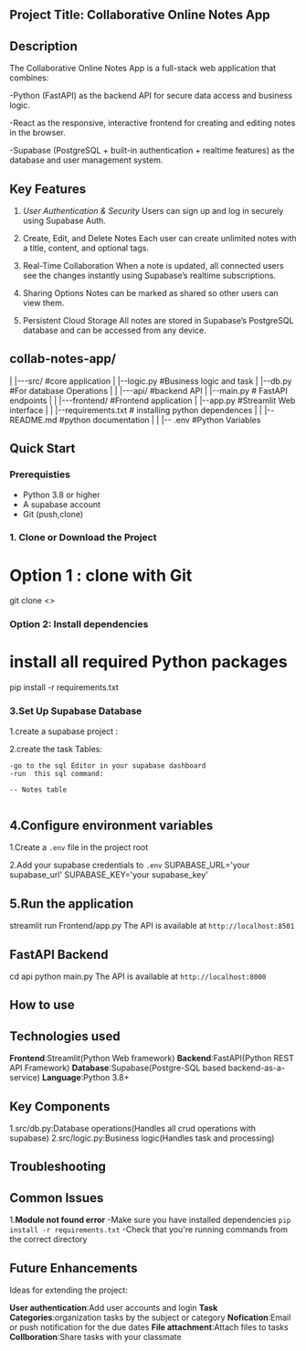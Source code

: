 ## Project Title: Collaborative Online Notes App

## Description

The Collaborative Online Notes App is a full-stack web application that combines:

-Python (FastAPI) as the backend API for secure data access and business logic.

-React as the responsive, interactive frontend for creating and editing notes in the browser.

-Supabase (PostgreSQL + built-in authentication + realtime features) as the database and user management system.


## Key Features

1. *User Authentication & Security*
Users can sign up and log in securely using Supabase Auth.

2. Create, Edit, and Delete Notes
Each user can create unlimited notes with a title, content, and optional tags.

3. Real-Time Collaboration
When a note is updated, all connected users see the changes instantly using Supabase’s realtime subscriptions.

4. Sharing Options
Notes can be marked as shared so other users can view them.

5. Persistent Cloud Storage
All notes are stored in Supabase’s PostgreSQL database and can be accessed from any device.


## collab-notes-app/
|
|---src/ #core application
|   |--logic.py #Business logic  and task
|   |--db.py    #For database Operations
|
|
|---api/        #backend API
|   |--main.py  # FastAPI endpoints
|
|
|---frontend/   #Frontend application
|   |--app.py   #Streamlit Web interface
|
|
|--requirements.txt     # installing python dependences
|
|
|--README.md    #python documentation
|
|
|-- .env     #Python Variables



## Quick Start

### Prerequisties

- Python 3.8 or higher
- A supabase account
- Git (push,clone)

### 1. Clone or Download the Project
# Option 1 : clone with Git
git clone <>

### Option 2: Install dependencies

# install all required Python packages 
pip install -r requirements.txt 

### 3.Set Up Supabase Database 

1.create a supabase project :


2.create the task Tables:

    -go to the sql Editor in your supabase dashboard 
    -run  this sql command:

``` 
-- Notes table


```
## 4.Configure environment variables
1.Create a `.env` file in the project root

2.Add your supabase credentials to `.env`
SUPABASE_URL='your supabase_url'
SUPABASE_KEY='your supabase_key'

## 5.Run the application
streamlit run Frontend/app.py
The API is available at `http://localhost:8501`

## FastAPI Backend
cd api
python main.py
The API is available at `http://localhost:8000`

## How to use

## Technologies used

**Frontend**:Streamlit(Python Web framework)
**Backend**:FastAPI(Python REST API Framework)
**Database**:Supabase(Postgre-SQL based backend-as-a-service)
**Language**:Python 3.8+

## Key Components

1.src/db.py:Database operations(Handles all crud operations with supabase)
2.src/logic.py:Business logic(Handles task and processing)

## Troubleshooting

## Common Issues

1.**Module not found error**
-Make sure you have installed dependencies `pip install -r requirements.txt`
-Check that you're running commands from the correct directory

## Future Enhancements
Ideas for extending the project:

**User authentication**:Add user accounts  and login 
**Task Categories**:organization tasks by the subject or category
**Nofication**:Email or push notification for the due dates
**File attachment**:Attach files   to tasks
**Collboration**:Share tasks with your classmate
